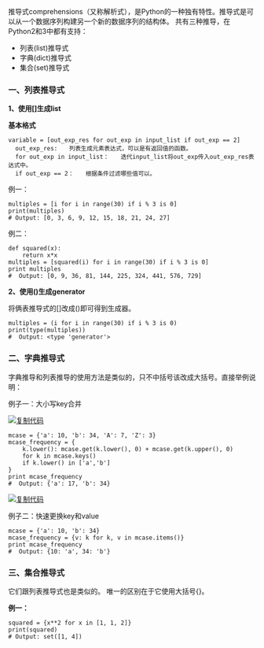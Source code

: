 推导式comprehensions（又称解析式），是Python的一种独有特性。推导式是可以从一个数据序列构建另一个新的数据序列的结构体。 共有三种推导，在Python2和3中都有支持：

* 列表\(list\)推导式
* 字典\(dict\)推导式
* 集合\(set\)推导式

### 一、列表推导式

**1、使用\[\]生成list**

**基本格式**

```
variable = [out_exp_res for out_exp in input_list if out_exp == 2]
  out_exp_res:　　列表生成元素表达式，可以是有返回值的函数。
  for out_exp in input_list：　　迭代input_list将out_exp传入out_exp_res表达式中。
  if out_exp == 2：　　根据条件过滤哪些值可以。
```

例一：

```
multiples = [i for i in range(30) if i % 3 is 0]
print(multiples)
# Output: [0, 3, 6, 9, 12, 15, 18, 21, 24, 27]
```

例二：

```
def squared(x):
    return x*x
multiples = [squared(i) for i in range(30) if i % 3 is 0]
print multiples
#  Output: [0, 9, 36, 81, 144, 225, 324, 441, 576, 729]
```

**2、使用\(\)生成generator**

将俩表推导式的\[\]改成\(\)即可得到生成器。

```
multiples = (i for i in range(30) if i % 3 is 0)
print(type(multiples))
#  Output: <type 'generator'>
```

### 二、字典推导式

字典推导和列表推导的使用方法是类似的，只不中括号该改成大括号。直接举例说明：

例子一：大小写key合并

[![](https://common.cnblogs.com/images/copycode.gif "复制代码")](javascript:void%280%29;)

```
mcase = {'a': 10, 'b': 34, 'A': 7, 'Z': 3}
mcase_frequency = {
    k.lower(): mcase.get(k.lower(), 0) + mcase.get(k.upper(), 0)
    for k in mcase.keys()
    if k.lower() in ['a','b']
}
print mcase_frequency
#  Output: {'a': 17, 'b': 34}
```

[![](https://common.cnblogs.com/images/copycode.gif "复制代码")](javascript:void%280%29;)

例子二：快速更换key和value

```
mcase = {'a': 10, 'b': 34}
mcase_frequency = {v: k for k, v in mcase.items()}
print mcase_frequency
#  Output: {10: 'a', 34: 'b'}
```

### 三、集合推导式

它们跟列表推导式也是类似的。 唯一的区别在于它使用大括号{}。

**例一：**

```
squared = {x**2 for x in [1, 1, 2]}
print(squared)
# Output: set([1, 4])
```



